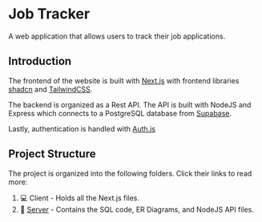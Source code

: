 # Job Tracker

A web application that allows users to track their job applications.

## Introduction

The frontend of the website is built with [Next.js](https://nextjs.org/) with frontend libraries [shadcn](https://ui.shadcn.com/) and [TailwindCSS](https://tailwindcss.com/).

The backend is organized as a Rest API. The API is built with NodeJS and Express which connects to a PostgreSQL database from [Supabase](https://supabase.com/).

Lastly, authentication is handled with [Auth.js](https://authjs.dev/)

## Project Structure

The project is organized into the following folders. Click their links to read more:

1. :computer: Client - Holds all the Next.js files.
2. :electric_plug: [Server](https://github.com/KyleHu14/job-tracker/tree/main/server) - Contains the SQL code, ER Diagrams, and NodeJS API files.
